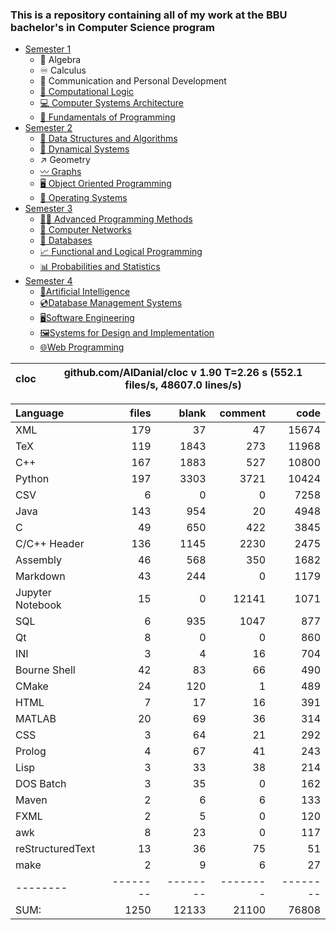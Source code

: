 ### This is a repository containing all of my work at the BBU bachelor's in Computer Science program

* [Semester 1](Semester1/)
    * 🔢 Algebra
    * ♾️ Calculus
    * 💬 Communication and Personal Development
    * [🔣 Computational Logic](Semester1/Computational%20Logic/)
    * [💻 Computer Systems Architecture](Semester1/Computer%20Systems%20Architecture/)
    * [🐍 Fundamentals of Programming](Semester1/Fundamentals%20of%20Programming/)
* [Semester 2](Semester2/)
    * [🌴 Data Structures and Algorithms](Semester2/Data%20Structures%20and%20Algorithms/)
    * [🔄 Dynamical Systems](Semester2/Dynamical%20Systems/)
    * ↗ Geometry
    * [〰️ Graphs](Semester2/Graphs/)
    * [🖥️ Object Oriented Programming](Semester2/Object%20Oriented%20Programming/)
    * [🐧 Operating Systems](Semester2/Operating%20Systems/)
* [Semester 3](Semester3/)
    * [👨‍💻️ Advanced Programming Methods](Semester3/Advanced%20Programming%20Methods/)
    * [📶 Computer Networks](Semester3/Computer%20Networks/)
    * [💾 Databases](Semester3/Databases/)
    * [📈 Functional and Logical Programming](Semester3/Functional%20and%20Logical%20Programming/)
    * [📊 Probabilities and Statistics](Semester3/Probabilities%20and%20Statistics/)
* [Semester 4](Semester4/)
    * [🤖Artificial Intelligence](Semester4/Artificial%20Intelligence/)
    * [💿Database Management Systems](Semester4/Database%20Management%20Systems/)
    * [🖥️Software Engineering](Semester4/Software%20Engineering/)
    * [🖼️Systems for Design and Implementation](Semester4/Systems%20for%20Design%20and%20Implementation/)
    * [🌐Web Programming](Semester4/Web%20Programming/)


cloc|github.com/AlDanial/cloc v 1.90  T=2.26 s (552.1 files/s, 48607.0 lines/s)
--- | ---

Language|files|blank|comment|code
:-------|-------:|-------:|-------:|-------:
XML|179|37|47|15674
TeX|119|1843|273|11968
C++|167|1883|527|10800
Python|197|3303|3721|10424
CSV|6|0|0|7258
Java|143|954|20|4948
C|49|650|422|3845
C/C++ Header|136|1145|2230|2475
Assembly|46|568|350|1682
Markdown|43|244|0|1179
Jupyter Notebook|15|0|12141|1071
SQL|6|935|1047|877
Qt|8|0|0|860
INI|3|4|16|704
Bourne Shell|42|83|66|490
CMake|24|120|1|489
HTML|7|17|16|391
MATLAB|20|69|36|314
CSS|3|64|21|292
Prolog|4|67|41|243
Lisp|3|33|38|214
DOS Batch|3|35|0|162
Maven|2|6|6|133
FXML|2|5|0|120
awk|8|23|0|117
reStructuredText|13|36|75|51
make|2|9|6|27
--------|--------|--------|--------|--------
SUM:|1250|12133|21100|76808

